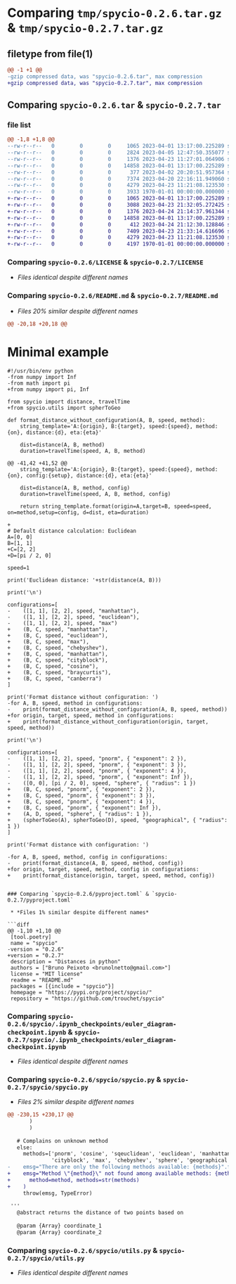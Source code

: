 # Comparing `tmp/spycio-0.2.6.tar.gz` & `tmp/spycio-0.2.7.tar.gz`

## filetype from file(1)

```diff
@@ -1 +1 @@
-gzip compressed data, was "spycio-0.2.6.tar", max compression
+gzip compressed data, was "spycio-0.2.7.tar", max compression
```

## Comparing `spycio-0.2.6.tar` & `spycio-0.2.7.tar`

### file list

```diff
@@ -1,8 +1,8 @@
--rw-r--r--   0        0        0     1065 2023-04-01 13:17:00.225289 spycio-0.2.6/LICENSE
--rw-r--r--   0        0        0     2824 2023-04-05 12:47:50.355077 spycio-0.2.6/README.md
--rw-r--r--   0        0        0     1376 2023-04-23 11:27:01.064906 spycio-0.2.6/pyproject.toml
--rw-r--r--   0        0        0    14858 2023-04-01 13:17:00.225289 spycio-0.2.6/spycio/.ipynb_checkpoints/euler_diagram-checkpoint.ipynb
--rw-r--r--   0        0        0      377 2023-04-02 20:20:51.957364 spycio-0.2.6/spycio/__init__.py
--rw-r--r--   0        0        0     7374 2023-04-20 22:16:11.949060 spycio-0.2.6/spycio/spycio.py
--rw-r--r--   0        0        0     4279 2023-04-23 11:21:08.123530 spycio-0.2.6/spycio/utils.py
--rw-r--r--   0        0        0     3933 1970-01-01 00:00:00.000000 spycio-0.2.6/PKG-INFO
+-rw-r--r--   0        0        0     1065 2023-04-01 13:17:00.225289 spycio-0.2.7/LICENSE
+-rw-r--r--   0        0        0     3088 2023-04-23 21:32:05.272425 spycio-0.2.7/README.md
+-rw-r--r--   0        0        0     1376 2023-04-24 21:14:37.961344 spycio-0.2.7/pyproject.toml
+-rw-r--r--   0        0        0    14858 2023-04-01 13:17:00.225289 spycio-0.2.7/spycio/.ipynb_checkpoints/euler_diagram-checkpoint.ipynb
+-rw-r--r--   0        0        0      412 2023-04-24 21:12:30.128846 spycio-0.2.7/spycio/__init__.py
+-rw-r--r--   0        0        0     7409 2023-04-23 21:33:14.616696 spycio-0.2.7/spycio/spycio.py
+-rw-r--r--   0        0        0     4279 2023-04-23 11:21:08.123530 spycio-0.2.7/spycio/utils.py
+-rw-r--r--   0        0        0     4197 1970-01-01 00:00:00.000000 spycio-0.2.7/PKG-INFO
```

### Comparing `spycio-0.2.6/LICENSE` & `spycio-0.2.7/LICENSE`

 * *Files identical despite different names*

### Comparing `spycio-0.2.6/README.md` & `spycio-0.2.7/README.md`

 * *Files 20% similar despite different names*

```diff
@@ -20,18 +20,18 @@
 ```
 
 Minimal example
 ================
 
 ``` {.bash}
 #!/usr/bin/env python
-from numpy import Inf
-from math import pi
+from numpy import pi, Inf
 
 from spycio import distance, travelTime
+from spycio.utils import spherToGeo
 
 def format_distance_without_configuration(A, B, speed, method):
     string_template='A:{origin}, B:{target}, speed:{speed}, method:{on}, distance:{d}, eta:{eta}'
     
     dist=distance(A, B, method)
     duration=travelTime(speed, A, B, method)
     
@@ -41,42 +41,52 @@
     string_template='A:{origin}, B:{target}, speed:{speed}, method:{on}, config:{setup}, distance:{d}, eta:{eta}'
     
     dist=distance(A, B, method, config)
     duration=travelTime(speed, A, B, method, config)
     
     return string_template.format(origin=A,target=B, speed=speed, on=method,setup=config, d=dist, eta=duration)
 
+
 # Default distance calculation: Euclidean
 A=[0, 0]
 B=[1, 1]
+C=[2, 2]
+D=[pi / 2, 0]
 
 speed=1
 
 print('Euclidean distance: '+str(distance(A, B)))
 
 print('\n')
 
 configurations=[
-    ([1, 1], [2, 2], speed, "manhattan"),
-    ([1, 1], [2, 2], speed, "euclidean"),
-    ([1, 1], [2, 2], speed, "max")
+    (B, C, speed, "manhattan"),
+    (B, C, speed, "euclidean"),
+    (B, C, speed, "max"),
+    (B, C, speed, "chebyshev"),
+    (B, C, speed, "manhattan"),
+    (B, C, speed, "cityblock"),
+    (B, C, speed, "cosine"),
+    (B, C, speed, "braycurtis"),
+    (B, C, speed, "canberra")
 ]
 
 print('Format distance without configuration: ')
-for A, B, speed, method in configurations:
-    print(format_distance_without_configuration(A, B, speed, method))
+for origin, target, speed, method in configurations:
+    print(format_distance_without_configuration(origin, target, speed, method))
 
 print('\n')
 
 configurations=[
-    ([1, 1], [2, 2], speed, "pnorm", { "exponent": 2 }),
-    ([1, 1], [2, 2], speed, "pnorm", { "exponent": 3 }),
-    ([1, 1], [2, 2], speed, "pnorm", { "exponent": 4 }),
-    ([1, 1], [2, 2], speed, "pnorm", { "exponent": Inf }),
-    ([0, 0], [pi / 2, 0], speed, "sphere", { "radius": 1 })
+    (B, C, speed, "pnorm", { "exponent": 2 }),
+    (B, C, speed, "pnorm", { "exponent": 3 }),
+    (B, C, speed, "pnorm", { "exponent": 4 }),
+    (B, C, speed, "pnorm", { "exponent": Inf }),
+    (A, D, speed, "sphere", { "radius": 1 }),
+    (spherToGeo(A), spherToGeo(D), speed, "geographical", { "radius": 1 })
 ]
 
 print('Format distance with configuration: ')
 
-for A, B, speed, method, config in configurations:
-    print(format_distance(A, B, speed, method, config))
+for origin, target, speed, method, config in configurations:
+    print(format_distance(origin, target, speed, method, config))
 ```
```

### Comparing `spycio-0.2.6/pyproject.toml` & `spycio-0.2.7/pyproject.toml`

 * *Files 1% similar despite different names*

```diff
@@ -1,10 +1,10 @@
 [tool.poetry]
 name = "spycio"
-version = "0.2.6"
+version = "0.2.7"
 description = "Distances in python"
 authors = ["Bruno Peixoto <brunolnetto@gmail.com>"]
 license = "MIT license"
 readme = "README.md"
 packages = [{include = "spycio"}]
 homepage = "https://pypi.org/project/spycio/"
 repository = "https://github.com/trouchet/spycio"
```

### Comparing `spycio-0.2.6/spycio/.ipynb_checkpoints/euler_diagram-checkpoint.ipynb` & `spycio-0.2.7/spycio/.ipynb_checkpoints/euler_diagram-checkpoint.ipynb`

 * *Files identical despite different names*

### Comparing `spycio-0.2.6/spycio/spycio.py` & `spycio-0.2.7/spycio/spycio.py`

 * *Files 2% similar despite different names*

```diff
@@ -230,15 +230,17 @@
       ) 
       )
 
   # Complains on unknown method
   else:
     methods=['pnorm', 'cosine', 'sqeuclidean', 'euclidean', 'manhattan', 
              'cityblock', 'max', 'chebyshev', 'sphere', 'geographical']
-    emsg="There are only the following methods available: {methods}".format(methods=str(methods))
+    emsg="Method \"{method}\" not found among available methods: {methods}".format(\
+      method=method, methods=str(methods)
+    )
     throw(emsg, TypeError)
 
 '''
   @abstract returns the distance of two points based on
  
   @param {Array} coordinate_1
   @param {Array} coordinate_2
```

### Comparing `spycio-0.2.6/spycio/utils.py` & `spycio-0.2.7/spycio/utils.py`

 * *Files identical despite different names*

